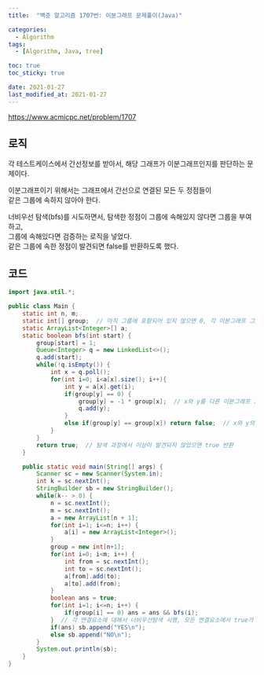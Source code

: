 ```yaml
---
title:  "백준 알고리즘 1707번: 이분그래프 문제풀이(Java)"

categories: 
  - Algorithm
tags: 
  - [Algorithm, Java, tree]

toc: true
toc_sticky: true

date: 2021-01-27
last_modified_at: 2021-01-27
---
```


<a>https://www.acmicpc.net/problem/1707</a>

## 로직

각 테스트케이스에서 간선정보를 받아서, 해당 그래프가 이분그래프인지를 판단하는 문제이다.   

이분그래프이기 위해서는 그래프에서 간선으로 연결된 모든 두 정점들이   
같은 그룹에 속하지 않아야 한다.   

너비우선 탐색(bfs)를 시도하면서, 탐색한 정점이 그룹에 속해있지 않다면 그룹을 부여하고,   
그룹에 속해있다면 검증하는 로직을 넣었다.   
같은 그룹에 속한 정점이 발견되면 false를 반환하도록 했다.

## 코드

```java
import java.util.*;

public class Main {
    static int n, m; 
    static int[] group;  // 아직 그룹에 포함되어 있지 않으면 0, 각 이분그래프 그룹은 1, -1
    static ArrayList<Integer>[] a;
    static boolean bfs(int start) {
        group[start] = 1;
        Queue<Integer> q = new LinkedList<>();
        q.add(start);
        while(!q.isEmpty()) {
            int x = q.poll();
            for(int i=0; i<a[x].size(); i++){
                int y = a[x].get(i);
                if(group[y] == 0) {
                    group[y] = -1 * group[x];  // x와 y를 다른 이분그래프 그룹에 넣음
                    q.add(y);
                }
                else if(group[y] == group[x]) return false;  // x와 y의 그룹이 일치하면 false 반환
            }
        }
        return true;  // 탐색 과정에서 이상이 발견되지 않았으면 true 반환
    }

    public static void main(String[] args) {
        Scanner sc = new Scanner(System.in);
        int k = sc.nextInt();
        StringBuilder sb = new StringBuilder();
        while(k-- > 0) {
            n = sc.nextInt();
            m = sc.nextInt();
            a = new ArrayList[n + 1];
            for(int i=1; i<=n; i++) {
                a[i] = new ArrayList<Integer>();
            }
            group = new int[n+1];
            for(int i=0; i<m; i++) {
                int from = sc.nextInt();
                int to = sc.nextInt();
                a[from].add(to);
                a[to].add(from);
            }
            boolean ans = true;
            for(int i=1; i<=n; i++) {
                if(group[i] == 0) ans = ans && bfs(i);
            }  // 각 연결요소에 대해서 너비우선탐색 시행, 모든 연결요소에서 true가 반환되어야 ans==true가 됨 
            if(ans) sb.append("YES\n");
            else sb.append("NO\n");
        }
        System.out.println(sb);
    }
}
```